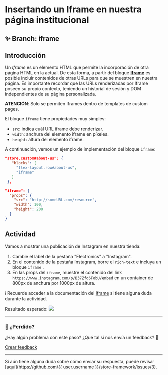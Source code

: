 # Insertando un Iframe en nuestra página institucional

## :sparkles: **Branch:** iframe

## Introducción

Un *Iframe* es un elemento HTML que permite la incorporación de otra página HTML en la actual. De esta forma, a partir del bloque [**Iframe**](https://vtex.io/docs/components/all/vtex.iframe/) es posible incluir contenidos de otras URLs para que se muestren en nuestra página. Es importante recordar que las URLs renderizadas por Iframe poseen su propio contexto, teniendo un historial de sesión y DOM independientes de su página personalizada.

**ATENCIÓN**: Solo se permiten Iframes dentro de templates de custom pages.

El bloque `iframe` tiene propiedades muy simples:

- `src`: indica cuál URL iframe debe renderizar.
- `width`: anchura del elemento iframe en píxeles.
- `height`: altura del elemento iframe.

A continuación, vemos un ejemplo de implementación del bloque `iframe`:

```json
"store.custom#about-us": {
   "blocks": [
     "flex-layout.row#about-us",
     "iframe"
   ]
 },

"iframe": {
  "props": {
    "src": "http://someURL.com/resource",
    "width": 100,
    "height": 200
  }
}
```

## Actividad

Vamos a mostrar una publicación de Instagram en nuestra tienda:

1. Cambie el label de la pestaña "Electronics" a "Instagram".
2. En el contenido de la pestaña Instagram, borre el  `rich-text` e incluya un bloque `iframe` .
3. En las props del `iframe`, muestre el contenido del link `https://www.instagram.com/p/B37Zfd6FobU/embed` en un  container de 800px de anchura por 1000px de altura.

:information_source: Recuerde acceder a la documentación del [Iframe](https://vtex.io/docs/components/all/vtex.iframe/) si tiene alguna duda durante la actividad. 

Resultado esperado:
![](https://appliancetheme.vteximg.com.br/arquivos/imagem-iframe.png)

---

### :no_entry_sign: ¿Perdido? 

¿Hay algún problema con este paso? ¿Qué tal si nos envía un feedback? :pray:

[Crear feedback](https://docs.google.com/forms/d/e/1FAIpQLSeaWrm0Hogm-txm5Ww6mUa68eDuE3WnpFjUSVJ3Wi3dnmCb7A/viewform?usp=pp_url&entry.1784529524=Inserindo+um+Iframe+na+nossa+p%C3%A1gina+institucional) 

----

Si aún tiene alguna duda sobre cómo enviar su respuesta, puede revisar [aquí](https://github.com/{{ user.username }}/store-framework/issues/3).
